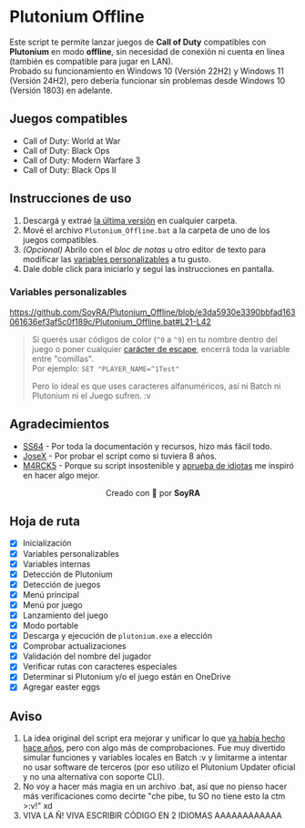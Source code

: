 # Plutonium Offline
Este script te permite lanzar juegos de **Call of Duty** compatibles con **Plutonium** en modo **offline**, sin necesidad de conexión ni cuenta en línea (también es compatible para jugar en LAN).\
Probado su funcionamiento en Windows 10 (Versión 22H2) y Windows 11 (Versión 24H2), pero debería funcionar sin problemas desde Windows 10 (Versión 1803) en adelante.

## Juegos compatibles
- Call of Duty: World at War
- Call of Duty: Black Ops
- Call of Duty: Modern Warfare 3
- Call of Duty: Black Ops II

## Instrucciones de uso
1. Descargá y extraé [la última versión](https://github.com/SoyRA/Plutonium_Offline/archive/refs/heads/main.zip) en cualquier carpeta.
2. Mové el archivo `Plutonium_Offline.bat` a la carpeta de uno de los juegos compatibles.
3. *(Opcional)* Abrilo con el *bloc de notas* u otro editor de texto para modificar las [variables personalizables](#variables-personalizables) a tu gusto.
4. Dale doble click para iniciarlo y seguí las instrucciones en pantalla.

### Variables personalizables
https://github.com/SoyRA/Plutonium_Offline/blob/e3da5930e3390bbfad163061636ef3af5c0f189c/Plutonium_Offline.bat#L21-L42

> Si querés usar códigos de color (`^0` a `^9`) en tu nombre dentro del juego o poner cualquier [carácter de escape](https://ss64.com/nt/syntax-esc.html), encerrá toda la variable entre "comillas".\
> Por ejemplo: `SET "PLAYER_NAME=^1Test"`
>
> Pero lo ideal es que uses caracteres alfanuméricos, así ni Batch ni Plutonium ni el Juego sufren. :v

## Agradecimientos
- [SS64](https://ss64.com/nt/) - Por toda la documentación y recursos, hizo más fácil todo.
- [JoseX](https://github.com/JoseX-cl) - Por probar el script como si tuviera 8 años.
- [M4RCK5](https://github.com/M4RCK5) - Porque su script insostenible y [aprueba de idiotas](https://discord.com/channels/290238678352134145/940996951585988628/1375884787289554954) me inspiró en hacer algo mejor.

<p align="center">Creado con &#x1F92C; por <strong>SoyRA</strong></p>

## Hoja de ruta
- [X] Inicialización
- [X] Variables personalizables
- [X] Variables internas
- [X] Detección de Plutonium
- [X] Detección de juegos
- [X] Menú principal
- [X] Menú por juego
- [X] Lanzamiento del juego
- [X] Modo portable
- [X] Descarga y ejecución de `plutonium.exe` a elección
- [X] Comprobar actualizaciones
- [X] Validación del nombre del jugador
- [X] Verificar rutas con caracteres especiales
- [X] Determinar si Plutonium y/o el juego están en OneDrive
- [X] Agregar easter eggs

## Aviso
1. La idea original del script era mejorar y unificar lo que [ya había hecho hace años](https://github.com/SoyRA/PlutoT6/blob/master/PlutoT6/PU.bat), pero con algo más de comprobaciones. Fue muy divertido simular funciones y variables locales en Batch :v y limitarme a intentar no usar software de terceros (por eso utilizo el Plutonium Updater oficial y no una alternativa con soporte CLI).
2. No voy a hacer más magia en un archivo .bat, así que no pienso hacer más verificaciones como decirte "che pibe, tu SO no tiene esto la ctm >:v!" xd
3. VIVA LA Ñ! VIVA ESCRIBIR CÓDIGO EN 2 IDIOMAS AAAAAAAAAAAA
